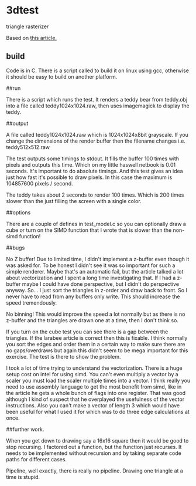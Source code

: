 # 3dtest
triangle rasterizer

Based on [this article.](https://software.intel.com/en-us/articles/rasterization-on-larrabee)

## build

Code is in C. There is a script called to build it on linux using gcc, otherwise it should be easy to build on another platform.

##run

There is a script which runs the test. It renders a teddy bear from teddy.obj into a file called teddy1024x1024.raw, then uses imagemagick to display the teddy.

##output

A file called teddy1024x1024.raw which is 1024x1024x8bit grayscale. If you change the dimensions of the render buffer then the filename changes i.e. teddy512x512.raw

The test outputs some timings to stdout. It fills the buffer 100 times with pixels and outputs this time. Which on my little haswell netbook is 0.01 seconds. It's important to do absolute timings. And this test gives an idea just how fast it's possible to draw pixels. In this case the maximum is 104857600 pixels / second.

The teddy takes about 2 seconds to render 100 times. Which is 200 times slower than the just filling the screen with a single color.

##options

There are a couple of defines in test_model.c so you can optionally draw a cube or turn on the SIMD function that I wrote that is slower than the non-simd function!

##bugs

No Z buffer! Due to limited time, I didn't implement a z-buffer even though it was asked for. To be honest I didn't see it was so important for such a simple renderer. Maybe that's an automatic fail, but the article talked a lot about vectorization and I spent a long time investigating that. If I had a z-buffer maybe I could have done perspective, but I didn't do perspective anyway. So... I just sort the triangles in z-order and draw back to front. So I never have to read from any buffers only write. This should increase the speed tremendously.

No binning! This would improve the speed a lot normally but as there is no z-buffer and the triangles are drawn one at a time, then I don't think so.

If you turn on the cube test you can see there is a gap between the triangles. If the larabee article is correct then this is fixable. I think normally you sort the edges and order them in a certain way to make sure there are no gaps/overdraws but again this didn't seem to be mega important for this exercise. The test is there to show the problem.

I took a lot of time trying to understand the vectorization. There is a huge setup cost on intel for using simd. You can't even multiply a vector by a scaler you must load the scaler multiple times into a vector. I think really you need to use assembly language to get the most benefit from simd, like in the article he gets a whole bunch of flags into one register. That was good although I kind of suspect that he overplayed the usefulness of the vector instructions. Also you can't make a vector of length 3 which would have been useful for what I used it for which was to do three edge calculations at once.

##further work.

When you get down to drawing say a 16x16 square then it would be good to stop recursing. I factored out a function, but the function just recurses. It needs to be implemented without recursion and by taking separate code paths for different cases.

Pipeline, well exactly, there is really no pipeline. Drawing one triangle at a time is stupid.
